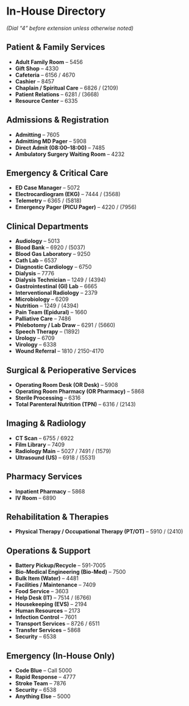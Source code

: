 # In-House Directory
_(Dial “4” before extension unless otherwise noted)_



## Patient & Family Services
- **Adult Family Room** – 5456  
- **Gift Shop** – 4330  
- **Cafeteria** – 6156 / 4670  
- **Cashier** – 8457  
- **Chaplain / Spiritual Care** – 6826 / (2109)  
- **Patient Relations** – 6281 / (3668)  
- **Resource Center** – 6335  



## Admissions & Registration
- **Admitting** – 7605  
- **Admitting MD Pager** – 5908  
- **Direct Admit (08:00–18:00)** – 7485  
- **Ambulatory Surgery Waiting Room** – 4232  



## Emergency & Critical Care
- **ED Case Manager** – 5072  
- **Electrocardiogram (EKG)** – 7444 / (3568)  
- **Telemetry** – 6365 / (5818)  
- **Emergency Pager (PICU Pager)** – 4220 / (7956)  



## Clinical Departments
- **Audiology** – 5013  
- **Blood Bank** – 6920 / (5037)  
- **Blood Gas Laboratory** – 9250  
- **Cath Lab** – 6537  
- **Diagnostic Cardiology** – 6750  
- **Dialysis** – 7776  
- **Dialysis Technician** – 1249 / (4394)  
- **Gastrointestinal (GI) Lab** – 6665  
- **Interventional Radiology** – 2379  
- **Microbiology** – 6209  
- **Nutrition** – 1249 / (4394)  
- **Pain Team (Epidural)** – 1660  
- **Palliative Care** – 7486  
- **Phlebotomy / Lab Draw** – 6291 / (5660)  
- **Speech Therapy** – (1892)  
- **Urology** – 6709  
- **Virology** – 6338  
- **Wound Referral** – 1810 / 2150-4170  



## Surgical & Perioperative Services
- **Operating Room Desk (OR Desk)** – 5908  
- **Operating Room Pharmacy (OR Pharmacy)** – 5868  
- **Sterile Processing** – 6316  
- **Total Parenteral Nutrition (TPN)** – 6316 / (2143)  



## Imaging & Radiology
- **CT Scan** – 6755 / 6922  
- **Film Library** – 7409  
- **Radiology Main** – 5027 / 7491 / (1579)  
- **Ultrasound (US)** – 6918 / (5531)  



## Pharmacy Services
- **Inpatient Pharmacy** – 5868  
- **IV Room** – 6890  



## Rehabilitation & Therapies
- **Physical Therapy / Occupational Therapy (PT/OT)** – 5910 / (2410)  



## Operations & Support
- **Battery Pickup/Recycle** – 591-7005  
- **Bio-Medical Engineering (Bio-Med)** – 7500  
- **Bulk Item (Water)** – 4481  
- **Facilities / Maintenance** – 7409  
- **Food Service** – 3603  
- **Help Desk (IT)** – 7514 / (6766)  
- **Housekeeping (EVS)** – 2194  
- **Human Resources** – 2173  
- **Infection Control** – 7601  
- **Transport Services** – 8726 / 6511  
- **Transfer Services** – 5868  
- **Security** – 6538  



## Emergency (In-House Only)
- **Code Blue** – Call 5000  
- **Rapid Response** – 4777  
- **Stroke Team** – 7876  
- **Security** – 6538  
- **Anything Else** – 5000  
